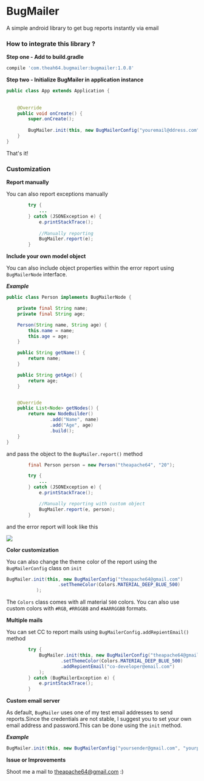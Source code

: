 # BugMailer
A simple android library to get bug reports instantly via email

### How to integrate this library ?

**Step one - Add to build.gradle**

```groovy
compile 'com.theah64.bugmailer:bugmailer:1.0.8'
```

**Step two - Initialize BugMailer in application instance**
```java
public class App extends Application {
    
    
    @Override
    public void onCreate() {
        super.onCreate();
        
        BugMailer.init(this, new BugMailerConfig("youremail@ddress.com"));
    }
}
```

That's it!


### Customization

**Report manually**

You can also report exceptions manually

```java
        try {
            ...
        } catch (JSONException e) {
            e.printStackTrace();
            
            //Manually reporting
            BugMailer.report(e);
        }
```

**Include your own model object**

You can also include object properties within the error report using `BugMailerNode` interface.

***Example***

```java
public class Person implements BugMailerNode {

    private final String name;
    private final String age;

    Person(String name, String age) {
        this.name = name;
        this.age = age;
    }

    public String getName() {
        return name;
    }

    public String getAge() {
        return age;
    }


    @Override
    public List<Node> getNodes() {
        return new NodeBuilder()
                .add("Name", name)
                .add("Age", age)
                .build();
    }
}
```

and pass the object to the `BugMailer.report()` method

```java
        final Person person = new Person("theapache64", "20");

        try {
            ...
        } catch (JSONException e) {
            e.printStackTrace();

            //Manually reporting with custom object
            BugMailer.report(e, person);
        }
```

and the error report will look like this

![](https://i.stack.imgur.com/Utmwz.png)

**Color customization**
 
 You can also change the theme color of the report using the `BugMailerConfig` class on `init`
 
 ```java
 BugMailer.init(this, new BugMailerConfig("theapache64@gmail.com")
                    .setThemeColor(Colors.MATERIAL_DEEP_BLUE_500)
            );
```
The  `Colors` class comes with all material `500` colors.
You can also use custom colors with `#RGB`, `#RRGGBB` and `#AARRGGBB` formats.

**Multiple mails**

You can set CC to report mails using `BugMailerConfig.addRepientEmail()` method

```java
        try {
            BugMailer.init(this, new BugMailerConfig("theapache64@gmail.com")
                    .setThemeColor(Colors.MATERIAL_DEEP_BLUE_500)
                    .addRepientEmail("co-developer@email.com")
            );
        } catch (BugMailerException e) {
            e.printStackTrace();
        }
```

**Custom email server**

As default, `BugMailer` uses one of my test email addresses to send reports.Since the credentials are not stable, I suggest you to set your own email address and password.This can be done using the `init` method. 

***Example***
```java
BugMailer.init(this, new BugMailerConfig("yoursender@gmail.com", "yourpassword", "theapache64@gmail.com"));
```

**Issue or Improvements**

Shoot me a mail to theapache64@gmail.com :) 
